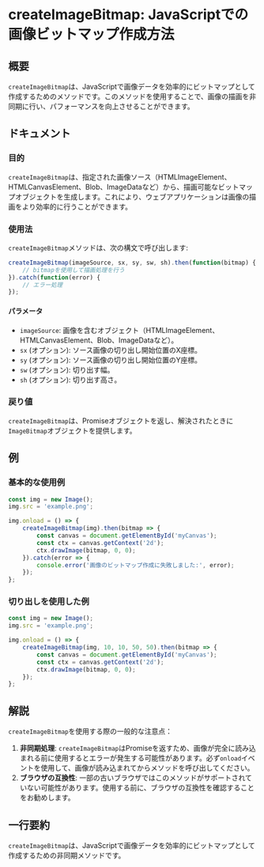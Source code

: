 <!--
Meta Description: # createImageBitmap: JavaScriptでの画像ビットマップ作成方法 ## 概要 `createImageBitmap`は、JavaScriptで画像データを効率的にビットマップとして作成するためのメソッドです。このメソッドを使用することで、画像の描画を非同期に行い、パフォーマ...
Meta Keywords: createimagebitmap, img, const, bitmap, error
-->

# createImageBitmap: JavaScriptでの画像ビットマップ作成方法

## 概要
`createImageBitmap`は、JavaScriptで画像データを効率的にビットマップとして作成するためのメソッドです。このメソッドを使用することで、画像の描画を非同期に行い、パフォーマンスを向上させることができます。

## ドキュメント
### 目的
`createImageBitmap`は、指定された画像ソース（HTMLImageElement、HTMLCanvasElement、Blob、ImageDataなど）から、描画可能なビットマップオブジェクトを生成します。これにより、ウェブアプリケーションは画像の描画をより効率的に行うことができます。

### 使用法
`createImageBitmap`メソッドは、次の構文で呼び出します:

```javascript
createImageBitmap(imageSource, sx, sy, sw, sh).then(function(bitmap) {
    // bitmapを使用して描画処理を行う
}).catch(function(error) {
    // エラー処理
});
```

#### パラメータ
- `imageSource`: 画像を含むオブジェクト（HTMLImageElement、HTMLCanvasElement、Blob、ImageDataなど）。
- `sx` (オプション): ソース画像の切り出し開始位置のX座標。
- `sy` (オプション): ソース画像の切り出し開始位置のY座標。
- `sw` (オプション): 切り出す幅。
- `sh` (オプション): 切り出す高さ。

### 戻り値
`createImageBitmap`は、Promiseオブジェクトを返し、解決されたときに`ImageBitmap`オブジェクトを提供します。

## 例
### 基本的な使用例
```javascript
const img = new Image();
img.src = 'example.png';

img.onload = () => {
    createImageBitmap(img).then(bitmap => {
        const canvas = document.getElementById('myCanvas');
        const ctx = canvas.getContext('2d');
        ctx.drawImage(bitmap, 0, 0);
    }).catch(error => {
        console.error('画像のビットマップ作成に失敗しました:', error);
    });
};
```

### 切り出しを使用した例
```javascript
const img = new Image();
img.src = 'example.png';

img.onload = () => {
    createImageBitmap(img, 10, 10, 50, 50).then(bitmap => {
        const canvas = document.getElementById('myCanvas');
        const ctx = canvas.getContext('2d');
        ctx.drawImage(bitmap, 0, 0);
    });
};
```

## 解説
`createImageBitmap`を使用する際の一般的な注意点：
1. **非同期処理**: `createImageBitmap`はPromiseを返すため、画像が完全に読み込まれる前に使用するとエラーが発生する可能性があります。必ず`onload`イベントを使用して、画像が読み込まれてからメソッドを呼び出してください。
2. **ブラウザの互換性**: 一部の古いブラウザではこのメソッドがサポートされていない可能性があります。使用する前に、ブラウザの互換性を確認することをお勧めします。

## 一行要約
`createImageBitmap`は、JavaScriptで画像データを効率的にビットマップとして作成するための非同期メソッドです。